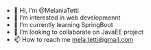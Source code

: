 - 👋 Hi, I’m @MelaniaTetti
- 👀 I’m interested in web developmennt
- 🌱 I’m currently learning SpringBoot
- 💞️ I’m looking to collaborate on JavaEE project
- 📫 How to reach me mela.tetti@gmail.com

<!---
MelaniaTetti/MelaniaTetti is a ✨ special ✨ repository because its `README.md` (this file) appears on your GitHub profile.
You can click the Preview link to take a look at your changes.
--->
